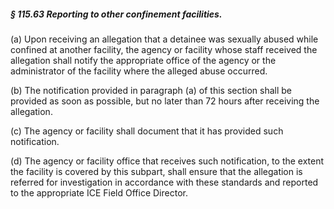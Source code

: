 ##### § 115.63 Reporting to other confinement facilities. #####

(a) Upon receiving an allegation that a detainee was sexually abused while confined at another facility, the agency or facility whose staff received the allegation shall notify the appropriate office of the agency or the administrator of the facility where the alleged abuse occurred.

(b) The notification provided in paragraph (a) of this section shall be provided as soon as possible, but no later than 72 hours after receiving the allegation.

(c) The agency or facility shall document that it has provided such notification.

(d) The agency or facility office that receives such notification, to the extent the facility is covered by this subpart, shall ensure that the allegation is referred for investigation in accordance with these standards and reported to the appropriate ICE Field Office Director.